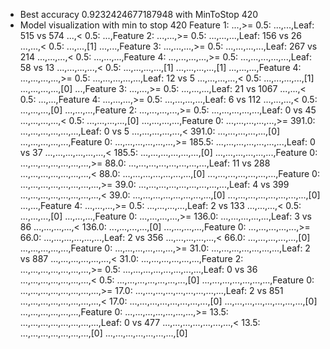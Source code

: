 * Best accuracy 0.9232424677187948 with MinToStop 420
* Model visualization with min to stop 420
Feature 1: 
...,>= 0.5:
...,...,Leaf: 515 vs 574
...,< 0.5:
...,Feature 2: 
...,...,>= 0.5:
...,...,...,Leaf: 156 vs 26
...,...,< 0.5:
...,...,[1]
...,...,Feature 3: 
...,...,...,>= 0.5:
...,...,...,...,Leaf: 267 vs 214
...,...,...,< 0.5:
...,...,...,Feature 4: 
...,...,...,...,>= 0.5:
...,...,...,...,...,Leaf: 58 vs 13
...,...,...,...,< 0.5:
...,...,...,...,[1]
...,...,...,...,[1]
...,...,...,Feature 4: 
...,...,...,...,>= 0.5:
...,...,...,...,...,Leaf: 12 vs 5
...,...,...,...,< 0.5:
...,...,...,...,[1]
...,...,...,...,[0]
...,Feature 3: 
...,...,>= 0.5:
...,...,...,Leaf: 21 vs 1067
...,...,< 0.5:
...,...,Feature 4: 
...,...,...,>= 0.5:
...,...,...,...,Leaf: 6 vs 112
...,...,...,< 0.5:
...,...,...,[0]
...,...,...,Feature 2: 
...,...,...,...,>= 0.5:
...,...,...,...,...,Leaf: 0 vs 45
...,...,...,...,< 0.5:
...,...,...,...,[0]
...,...,...,...,Feature 0: 
...,...,...,...,...,>= 391.0:
...,...,...,...,...,...,Leaf: 0 vs 5
...,...,...,...,...,< 391.0:
...,...,...,...,...,[0]
...,...,...,...,...,Feature 0: 
...,...,...,...,...,...,>= 185.5:
...,...,...,...,...,...,...,Leaf: 0 vs 37
...,...,...,...,...,...,< 185.5:
...,...,...,...,...,...,[0]
...,...,...,...,...,...,Feature 0: 
...,...,...,...,...,...,...,>= 88.0:
...,...,...,...,...,...,...,...,Leaf: 11 vs 288
...,...,...,...,...,...,...,< 88.0:
...,...,...,...,...,...,...,[0]
...,...,...,...,...,...,...,Feature 0: 
...,...,...,...,...,...,...,...,>= 39.0:
...,...,...,...,...,...,...,...,...,Leaf: 4 vs 399
...,...,...,...,...,...,...,...,< 39.0:
...,...,...,...,...,...,...,...,[0]
...,...,...,...,...,...,...,...,[0]
...,...,Feature 4: 
...,...,...,>= 0.5:
...,...,...,...,Leaf: 2 vs 133
...,...,...,< 0.5:
...,...,...,[0]
...,...,...,Feature 0: 
...,...,...,...,>= 136.0:
...,...,...,...,...,Leaf: 3 vs 86
...,...,...,...,< 136.0:
...,...,...,...,[0]
...,...,...,...,Feature 0: 
...,...,...,...,...,>= 66.0:
...,...,...,...,...,...,Leaf: 2 vs 356
...,...,...,...,...,< 66.0:
...,...,...,...,...,[0]
...,...,...,...,...,Feature 0: 
...,...,...,...,...,...,>= 31.0:
...,...,...,...,...,...,...,Leaf: 2 vs 887
...,...,...,...,...,...,< 31.0:
...,...,...,...,...,...,Feature 2: 
...,...,...,...,...,...,...,>= 0.5:
...,...,...,...,...,...,...,...,Leaf: 0 vs 36
...,...,...,...,...,...,...,< 0.5:
...,...,...,...,...,...,...,[0]
...,...,...,...,...,...,...,Feature 0: 
...,...,...,...,...,...,...,...,>= 17.0:
...,...,...,...,...,...,...,...,...,Leaf: 2 vs 851
...,...,...,...,...,...,...,...,< 17.0:
...,...,...,...,...,...,...,...,[0]
...,...,...,...,...,...,...,...,[0]
...,...,...,...,...,...,Feature 0: 
...,...,...,...,...,...,...,>= 13.5:
...,...,...,...,...,...,...,...,Leaf: 0 vs 477
...,...,...,...,...,...,...,< 13.5:
...,...,...,...,...,...,...,[0]
...,...,...,...,...,...,...,[0]
